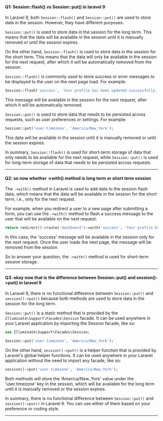 #### Q1: Session::flash() vs Session::put() in laravel 9
In Laravel 9, both `Session::flash()` and `Session::put()` are used to store data in the session. However, they have different purposes.

`Session::put()` is used to store data in the session for the long term. This means that the data will be available in the session until it is manually removed or until the session expires.

On the other hand, `Session::flash()` is used to store data in the session for the short term. This means that the data will only be available in the session for the next request, after which it will be automatically removed from the session.

`Session::flash()` is commonly used to store success or error messages to be displayed to the user on the next page load. For example:

```php
Session::flash('success', 'Your profile has been updated successfully.');
```

This message will be available in the session for the next request, after which it will be automatically removed.

`Session::put()` is used to store data that needs to be persisted across requests, such as user preferences or settings. For example:

```php
Session::put('user.timezone', 'America/New_York');
```

This data will be available in the session until it is manually removed or until the session expires.

In summary, `Session::flash()` is used for short-term storage of data that only needs to be available for the next request, while `Session::put()` is used for long-term storage of data that needs to be persisted across requests.
<hr>

#### Q2: so now whether ->with() method is long term or short term session
The `->with()` method in Laravel is used to add data to the session flash data, which means that the data will be available in the session for the short term, i.e., only for the next request.

For example, when you redirect a user to a new page after submitting a form, you can use the `->with()` method to flash a success message to the user that will be available on the next request:

```php
return redirect()->route('dashboard')->with('success', 'Your profile has been updated successfully.');
```

In this case, the 'success' message will be available in the session only for the next request. Once the user loads the next page, the message will be removed from the session.

So to answer your question, the `->with()` method is used for short-term session storage.

<hr>

#### Q3: okay now that is the difference between Session::put() and session()->put() in laravel 9
In Laravel 9, there is no functional difference between `Session::put()` and `session()->put()` because both methods are used to store data in the session for the long term.

`Session::put()` is a static method that is provided by the `Illuminate\Support\Facades\Session` facade. It can be used anywhere in your Laravel application by importing the Session facade, like so:

```php
use Illuminate\Support\Facades\Session;

Session::put('user.timezone', 'America/New_York');
```

On the other hand, `session()->put()` is a helper function that is provided by Laravel's global helper functions. It can be used anywhere in your Laravel application without the need to import any facade, like so:

```php
session()->put('user.timezone', 'America/New_York');
```

Both methods will store the 'America/New_York' value under the 'user.timezone' key in the session, which will be available for the long term until it is manually removed or the session expires.

In summary, there is no functional difference between `Session::put()` and `session()->put()` in Laravel 9. You can use either of them based on your preference or coding style.
<hr>